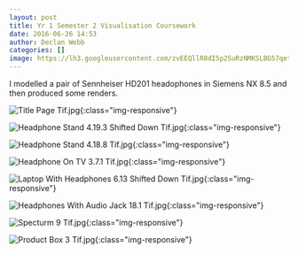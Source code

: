 ```yaml
---
layout: post
title: Yr 1 Semester 2 Visualisation Coursework
date: 2016-06-26 14:53
author: Declan Webb
categories: []
image: https://lh3.googleusercontent.com/zvEEQllR8dI5p2SuRzNMKSLBG57qetbpBzA75OdFMaWzCC-K4Nzm0qDVTpGCMrdE53J-GkaqiStJhXT0XIDus_MLrYapKGsKx-4iZjwAtIQGcbBAqR5xPVonLpFbtQeUtetT_XJ-jYrTAUUNNDIWTlGCB5ZJUkqJeT92drIqjhOFwCtM24MQFk0MC1zwVtehWkdt0Uv6U8FQTQ0-L8nlqJIQGHkrBQO6aNqxShVe20zTgfqsmKOfu6UMvpqqwI1UK5AoED7Q-CU0LxtpClrrldTRx0cUW4DCqG9H9YGz0cr1XFwkk9l_FToM6sBJJ0sJdFa01_wwmAortLgz5BPGFVSqJfOD6d8mB2_ATnJobbwgBXXD4aymL2Cy9Wjtwemyxc9bmad1_36_HF1SE0ffXRNcyK5Z0FOCvdbVxo1Dcqjbi9xSTgUtTyPyjWf0sdon2BCOsMViA9HtvgQ0DA_brlj27EVBuoPPZhv_2ttfnmjULmINHzRS7g0onN2AuUm-IuIxrRftgfWJ0mwGhs0GVflo6BYkb7_M_Xg4plw2MJ5Y6BXla00wHGOUL4FU-xnpK2LOdFFC1aUCLQI3EbgU1EivxXrONwJv93rGpVEFJsY7wq6rwhDEFw=s1000
---
```

I modelled a pair of Sennheiser HD201 headophones in Siemens NX 8.5 and then produced some renders.

![Title Page Tif.jpg](https://lh3.googleusercontent.com/GRYuy1-PpDtJqwww2ALQ4DG7_hNoYd465TFLK4oczz6fkek-ELMbPnbkt6HXYP4PqI00UFPIog2gih4XhTZaVVEPiVUHxTKDVXGWxR0vo4afJUPyaX9UMNa8Qompl7BU5Vnj_m1aJYWkC1-MXkEJ_5N8gM5RZ5eNCULYGIW9CKpBLvTyJFzEQXlJ8KHTZyc4FGJGhcgAGMLvkPcXyEJScfNsXsfipFwhdQkNCfW-i8Ird8kxunsK-R44J55fuc8DuRHDHNqNebdht-M8cLlC_U-ohvR2hK15xtOvSz8wp2BgQJsaUfH9t1OZgfQ7xlJwuR80jQ_k-htplNbDHw5e4WACyIfITZzlhonMANAb4Tgqxez9PtVBtbuoBvGLKoEuu5B1iQmVVaGb9EZOfohtRRJXrsZJTpZ_bTbidy8TUepCKj1s-Iezo72mzhEMRJM0HB0L7IVbipR68KsDFnN_YvF2-LPOXAuvB5od0gjKs1Ozp0kVjcJsOiMDlEhEwbPSSd-iDh87IuBazwq0Z99PBqVs7h_scnwpZxoW4uIOMhTNlUnRJMNyR3u4bN6uyoyGeVNsjQHZeJQpyg18MqsVXl9lUrIVO3mQ93vYZKn2pqFU0N2dl2QdfA=s1000){:class="img-responsive"}

![Headphone Stand 4.19.3 Shifted Down Tif.jpg](https://lh3.googleusercontent.com/loRNEB7LJWUgUx8Bbgtkt-BoQC5gy479Xyo7l_7LQg8OgdXpNMoy9s_zOfwV7y5V5ztzdPf4PswNiRVPEat_9cspmr1BSo8tVJczluxXrSvoMT9-I-8sHkJx21Igvv7SwLj6D_i3h0npOw3ENx7nJye64LEv18O5yooR_fKTEXRdufnYO6ASCNO6UA9NPTtN746tE7Hwnu9qXwaLq9EDDwc8iTzoZX5UQyfHebvz4H3rSy9O8Vym75u4sdO15ylaptxO77Oh1AwI1OXDI2mHvgwxZdaY-3lSWPwYWtUHBFMEiRvrHsJQ7ybJOgbYg7koFMr1U9BgzCaksVMpteEcE_HRk7mPDXmyo0sTuoOcxdCUsS0o464q4aS3vZLVVkCTpnkqVUlA6NmCpqstKI0Cdw7M_-ee-e4r1duahfR1HIZ1VO7yb7VoKVvhl-24ze2Vu_Fa0tAHgLCl1hTeJIulD4xd_4vgzMDghZUMehcHeL9eku7Yb7aWsiP0CUdenBVLBToGrymehnrlZHi0KLLtFHw8UIGsRkc4pXhcItJqHUDx9ClTwMfJ5cAK1QPGI6FhAtgWFQ7aSXDU9mU8Zf3xEOA71dgpZ9Ce58QGyMOZzPdSI2hhiZsfwQ=s1000){:class="img-responsive"}

![Headphone Stand 4.18.8 Tif.jpg](https://lh3.googleusercontent.com/QwVUaPWFT2s08MxkHhPaUhSBa3pnnh6Eui6OOe8itLwtC69Ydpg68gIUXIWg1jbNkCuM9jbc9U-ByqQu7uUrFkvsafJnjWxKRcRQjIZKCiBHnoGFq2Kg30NdafyB8z7m994xnMK7rysBShTEXiJ1qbjIQDbOX5xC9XHBIrBSe-FKohb6j4ZTYsajDeJJzAOEhyp6yu_YxLMY3dOsBmYOex68Gs153vJsz32bGtwWFcVtnbAsXTsnP0lTBy2cr6FTMx2N6wtd1J8Tn3JUsKlvpUAlV3wa-lUa1iF9bMgXi73ghTvWdlA9BYLq3eDIvTaRtRtMBUshzBnRhdYulrfK8xcyP18yhnmbp9NpXIcDtMiLMqShMZPilUmRAL0dxatZhygDBZIgp2PSX5NqctpiLCNHbc_p5HoHA4KBHKGgzvNw75jA2GIYoZo12kLbGVBwBgVYSEiOh_cdCb9krVcxdzEsVVCUutBxVdT3TZEZcVgjKRgFL6D-hvTsBkTkYHnEQwhLg1vogwvMiWK4xyCqf3nzykaBrHgEZTSlbWIBTlFamOFqQWY6mqegOgZgRwpykf5tMsde55Wr35_otbCKFM-rjGzToPdTP47RmLkHlZ8MXDWdJDHhgA=s1000){:class="img-responsive"}

![Headphone On TV 3.7.1 Tif.jpg](https://lh3.googleusercontent.com/jA7VUbVMajvJxMv7Gh-3c9tvU-x6HgyygST87C45xfkzSRD9rMavP89s3uPTQzSWFKQspIvFDz1OvAbVINJ13NfpQyXD6FT4Ph9htRyaacSGBtxDK5N-jK1szXNwhaTyCHQNxZTXZHUgcn_oCy5IfZWwNRbLyC0C8bbc1TyLug_Vm5k18h23_DnoZUkbF7GPYckgLlARa1__Hwauqfbv82SYc2TpiEvMUG9PegPZjqiIQJ1LXge-kRO1IGBXJTx6I5VWEdU6-FZhmJdD2TOQhQfgW2dK_FqsNeJPzuLfJjmcs6XGwoeHDfKhRodJXx_6KpOhaR_c8LsoR4tdRhS0tkEB-2xd2SjcU9kWFr0Xc1XApF-rtzNiI8-Xcr7PPH1fqK11F1l3KjLTQIP-DNZXIsP-1J0swarXhmOWoVEXEvryhElTyQnmy6z59TJW1apU120ADDEI_Ks8nHa1anhzLy0lLgY4qfMR2t6OXrUVxSbuQs7lVWk5WMKU9hJM3V-PolEzC5NJmS5Dm630pqAVahEx0jcXdohcD1q-tBNUVG57TkWmBq9Y8M26yZMz7lbgY49bRfTUVoBiwobi1Bf9mbVlCk6XqlOZeOLhAQiQ2qxXd6st8b4n6w=s1000){:class="img-responsive"}

![Laptop With Headphones 6.13 Shifted Down Tif.jpg](https://lh3.googleusercontent.com/QVt7_aSFe8R5fvKAFD1yOioGQppgMnU-T_b9bTfpVGt4U86PXAV4IsYbG9AxW2_XbjNLrnNINc97ewIwszlJXhevcO5HYEzCJNukl80X0o-8k2XyTdTzC9ov3dz5tQ9GtLgvjaFJsrcoNwoiopte9TxVVZd52oC-8EYMywJ6sj_bV5sznxTHaUJf3AeVSn_tleKkDbYvSr_gc8ZCJnx15UI6JE_2BArC7F4qNJvo2fOE3Uvni4Rk8fgUqcz_-pcIWgEstj205qJzKEQD3F-Pr-iyHFMVTnNy9yzO2EZodwUEGSY8dRcOrr07wCYFr1cJR_8cUxQmuY7F8LUxor_5y_WtZ0fSbpCBkfptmK3xvLHl1enSSssBoA_hLiSdul3Fx6LJMfhnf6w09LRfk8yGJmm_hqbAUxlYotzfKOvLj2GmReSuDo4DbBJiGNrDp5T_fP1L80G4c_enEgyqhng6537Th-kgZ70r2hsLwkks3kBU7qTAaKOLWiURsLWFjrexGe7mvq7IFsVLjfQ44bflIBC0qUdpwEdlqODFEELsRRR-QthbmGMUoHjFr6Et_5pXEW8eGgLYkBSPIy0B_AMsaJjTn_wuWVaEq7ajOApqT34hiYq1lLs9oQ=s1000){:class="img-responsive"}

![Headphones With Audio Jack 18.1 Tif.jpg](https://lh3.googleusercontent.com/4lZlWhazbYIT4liXiP41c5HIsGK4_g2gqJ_eAi80M0SL0TBjwPQ1fXZ_AMcyNL4K7G8XB73VPZwdKtT8LbN6sOMvyaaWWkZrvxrtBVqBPDqxkv9KF5_v4yFAEnFuu6KjxXWxF5z5Mf3hps8oNwDZt1hke0xYnkjW4jZcezf3mjl9PhOHhS0YiQhf6AQIte4AU4i_YWvx3GpEBZvGnl0DzM4XGTi01qDpnz6p7owi0K8_c5X4xEwlE4Bsvcr7ouYzdOE3F6MBABqd3flIJ4YtRCkRpzSs9gD8kSZ8uWK4uroPAfMBRiB5lpPmUwtriyCBE8hhH4ctYA3DZ1UY4WBY0V7HUY_DF0QDwvdBZ4Y-rW4AmoF9k40xgAkFDDYBd00yol_lLDYtO1APTH_A82rMhmn3VoeB18FVjkfeLUmJaSO_4trxISbGWQnzHKyvmnySeUv3gTt2MRZQiSW6KCosk1htd23wTP1jfUcr952qCJUUtolH55VVwiyIpjUedJ5t3obzsYMQbTjGMseiTpPr5jMal9DIZscSDmEzDoENWQHC6sqaM9EQB7aYkYftp5XwpVsQppbXz28DdgOe1rsgHVY-OyN0IrVVpk3O8Fg1_yWazQYGgnfxGg=s1000){:class="img-responsive"}

![Specturm 9 Tif.jpg](https://lh3.googleusercontent.com/zvEEQllR8dI5p2SuRzNMKSLBG57qetbpBzA75OdFMaWzCC-K4Nzm0qDVTpGCMrdE53J-GkaqiStJhXT0XIDus_MLrYapKGsKx-4iZjwAtIQGcbBAqR5xPVonLpFbtQeUtetT_XJ-jYrTAUUNNDIWTlGCB5ZJUkqJeT92drIqjhOFwCtM24MQFk0MC1zwVtehWkdt0Uv6U8FQTQ0-L8nlqJIQGHkrBQO6aNqxShVe20zTgfqsmKOfu6UMvpqqwI1UK5AoED7Q-CU0LxtpClrrldTRx0cUW4DCqG9H9YGz0cr1XFwkk9l_FToM6sBJJ0sJdFa01_wwmAortLgz5BPGFVSqJfOD6d8mB2_ATnJobbwgBXXD4aymL2Cy9Wjtwemyxc9bmad1_36_HF1SE0ffXRNcyK5Z0FOCvdbVxo1Dcqjbi9xSTgUtTyPyjWf0sdon2BCOsMViA9HtvgQ0DA_brlj27EVBuoPPZhv_2ttfnmjULmINHzRS7g0onN2AuUm-IuIxrRftgfWJ0mwGhs0GVflo6BYkb7_M_Xg4plw2MJ5Y6BXla00wHGOUL4FU-xnpK2LOdFFC1aUCLQI3EbgU1EivxXrONwJv93rGpVEFJsY7wq6rwhDEFw=s1000){:class="img-responsive"}

![Product Box 3 Tif.jpg](https://lh3.googleusercontent.com/Qw4nQVzFWTHy-2vzsj5r0hULIWTfk7QXgQT8rETuOGZg8P3Y44LTi4ILj1kmNjeNDFVn6KCOyDxaku61KPaG6c63MEt0L2YDbh2LprZ79wrVTsV7DxWpvtkz8J9jGUKEUZHnU3PG-8Qmdqcb0uKcLAcKXVu3Sx45nXRVOFybCR-mHk_0CdiN861zwRp0dERhHB2GHmxFuqG2KsE3QL8VsHGft43RtYejGk9jNAd41n2bQ2gBJwSusP-FrbruuDGY3EisfAUNsrhNvAL4Uib8uq9BJlbKVBvlVnJGrAXvYkE7mWmrR66yqwLJNm4ua6QFudF0pjRVT5XNETqRym7wE4smRqNttqvjpm6tPAqOrX4Ab7w3nrufu_T4kJsvFVLej36z70kxL-FN5TooV_blS-Hn3XYGMJSTAz2gzdVKNOWdXHBOAxDzMgUauts8kZZLAcvtEiKJ__MMDmtKy8-cm0pvt8E2FUnCMuNjSPu4S07D9X3YPXJUh8dGdf0W8BpWYiWbfL4zP1sN0gdppXgF1CRN4WiZr818MmGeVOLOMn4scSjiADE9Uncvjp-n2DWtA_Xv35xnJCiQEaTseX6T1v1Iu19XNvScxQuXaG4qZJ2nspB0LU3H_A=s1000){:class="img-responsive"}
